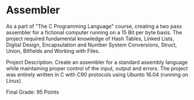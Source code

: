 # Assembler
As a part of "The C Programming Language" course, creating a two pass assembler for a fictional computer running on a 15 Bit per byte basis. The project required fundamental knowledge of Hash Tables, Linked Lists, Digital Design, Encapsulation and Number System Conversions, Struct, Union, Bitfields and Working with Files.

Project Description: Create an assembler for a standard assembly language while maintaining proper control of the input, output and errors. The project was entirely written in C with C90 protocols using Ubunto 16.04 (running on Linux).

Final Grade: 95 Points

